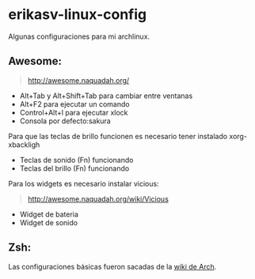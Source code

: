 erikasv-linux-config
====================

Algunas configuraciones para mi archlinux.

Awesome:
--------
> <a href="http://awesome.naquadah.org/" target="_blank">http://awesome.naquadah.org/</a>

- Alt+Tab y Alt+Shift+Tab para cambiar entre ventanas
- Alt+F2 para ejecutar un comando
- Control+Alt+l para ejecutar xlock
- Consola por defecto:sakura
 
Para que las teclas de brillo funcionen es necesario tener instalado xorg-xbackligh
- Teclas de sonido (Fn) funcionando
- Teclas del brillo (Fn) funcionando

Para los widgets es necesario instalar vicious:
> <a href="http://awesome.naquadah.org/wiki/Vicious" target="_blank">http://awesome.naquadah.org/wiki/Vicious</a>

- Widget de bateria
- Widget de sonido

Zsh:
----
Las configuraciones básicas fueron sacadas de la <a href="https://wiki.archlinux.org/index.php/Zsh#.7E.2F.zshrc_configuration" target="_blank">wiki de Arch</a>.
